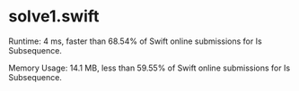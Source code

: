 # solve1.swift

Runtime: 4 ms, faster than 68.54% of Swift online submissions for Is Subsequence.

Memory Usage: 14.1 MB, less than 59.55% of Swift online submissions for Is Subsequence.

